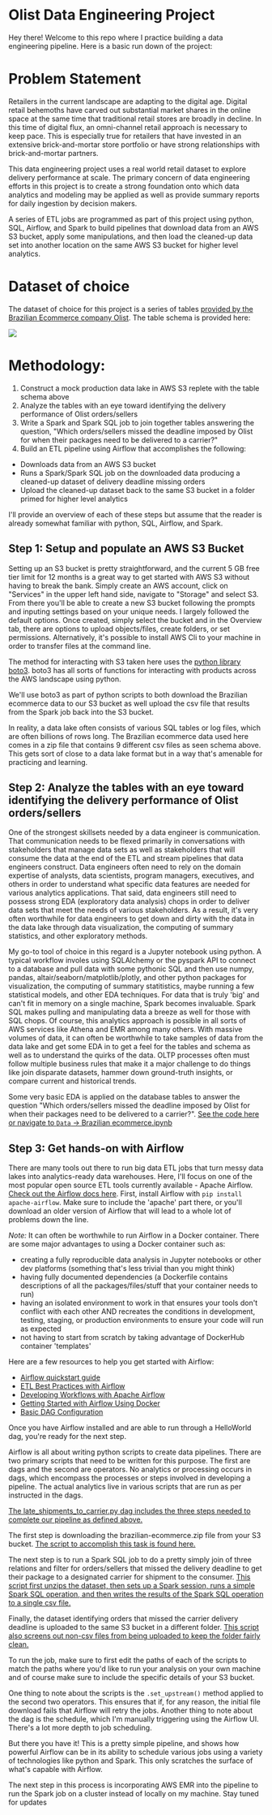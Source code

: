 # Olist Data Engineering Project
Hey there! Welcome to this repo where I practice building a data engineering pipeline. Here is a basic run down of the project:

# Problem Statement
Retailers in the current landscape are adapting to the digital age. Digital retail behemoths have carved out substantial market shares in the online space at the same time that traditional retail stores are broadly in decline. In this time of digital flux, an omni-channel retail approach is necessary to keep pace. This is especially true for retailers that have invested in an extensive brick-and-mortar store portfolio or have strong relationships with brick-and-mortar partners. 

This data engineering project uses a real world retail dataset to explore delivery performance at scale. The primary concern of data engineering efforts in this project is to create a strong foundation onto which data analytics and modeling may be applied as well as provide summary reports for daily ingestion by decision makers. 

A series of ETL jobs are programmed as part of this project using python, SQL, Airflow, and Spark to build pipelines that download data from an AWS S3 bucket, apply some manipulations, and then load the cleaned-up data set into another location on the same AWS S3 bucket for higher level analytics. 

# Dataset of choice
The dataset of choice for this project is a series of tables [provided by the Brazilian Ecommerce company Olist](https://www.kaggle.com/olistbr/brazilian-ecommerce/home#olist_orders_dataset.csvhttps://www.kaggle.com/olistbr/brazilian-ecommerce/home#olist_orders_dataset.csv). The table schema is provided here:

![](https://i.imgur.com/HRhd2Y0.png)

# Methodology:
1. Construct a mock production data lake in AWS S3 replete with the table schema above
2. Analyze the tables with an eye toward identifying the delivery performance of Olist orders/sellers 
3. Write a Spark and Spark SQL job to join together tables answering the question, "Which orders/sellers missed the deadline imposed by Olist for when their packages need to be delivered to a carrier?"
4. Build an ETL pipeline using Airflow that accomplishes the following:
* Downloads data from an AWS S3 bucket
* Runs a Spark/Spark SQL job on the downloaded data producing a cleaned-up dataset of delivery deadline missing orders
* Upload the cleaned-up dataset back to the same S3 bucket in a folder primed for higher level analytics

I'll provide an overview of each of these steps but assume that the reader is already somewhat familiar with python, SQL, Airflow, and Spark. 

## Step 1: Setup and populate an AWS S3 Bucket
Setting up an S3 bucket is pretty straightforward, and the current 5 GB free tier limit for 12 months is a great way to get started with AWS S3 without having to break the bank. Simply create an AWS account, click on "Services" in the upper left hand side, navigate to "Storage" and select S3. From there you'll be able to create a new S3 bucket following the prompts and inputing settings based on your unique needs. I largely followed the default options. Once created, simply select the bucket and in the Overview tab, there are options to upload objects/files, create folders, or set permissions. Alternatively, it's possible to install AWS Cli to your machine in order to transfer files at the command line. 

The method for interacting with S3 taken here uses the [python library boto3](https://boto3.amazonaws.com/v1/documentation/api/latest/index.html). boto3 has all sorts of functions for interacting with products across the AWS landscape using python. 

We'll use boto3 as part of python scripts to both download the Brazilian ecommerce data to our S3 bucket as well upload the csv file that results from the Spark job back into the S3 bucket. 

In reality, a data lake often consists of various SQL tables or log files, which are often billions of rows long. The Brazilian ecommerce data used here comes in a zip file that contains 9 different csv files as seen schema above. This gets sort of close to a data lake format but in a way that's amenable for practicing and learning. 

## Step 2: Analyze the tables with an eye toward identifying the delivery performance of Olist orders/sellers 
One of the strongest skillsets needed by a data engineer is communication. That communication needs to be flexed primarily in conversations with stakeholders that manage data sets as well as stakeholders that will consume the data at the end of the ETL and stream pipelines that data engineers construct. Data engineers often need to rely on the domain expertise of analysts, data scientists, program managers, executives, and others in order to understand what specific data features are needed for various analytics applications. That said, data engineers still need to possess strong EDA (exploratory data analysis) chops in order to deliver data sets that meet the needs of various stakeholders. As a result, it's very often worthwhile for data engineers to get down and dirty with the data in the data lake through data visualization, the computing of summary statistics, and other exploratory methods. 

My go-to tool of choice in this regard is a Jupyter notebook using python. A typical workflow involes using SQLAlchemy or the pyspark API to connect to a database and pull data with some pythonic SQL and then use numpy, pandas, altair/seaborn/matplotlib/plotly, and other python packages for visualization, the computing of summary statitistics, maybe running a few statistical models, and other EDA techniques. For data that is truly 'big' and can't fit in memory on a single machine, Spark becomes invaluable. Spark SQL makes pulling and manipulating data a breeze as well for those with SQL chops. Of course, this analytics approach is possible in all sorts of AWS services like Athena and EMR among many others. With massive volumes of data, it can often be worthwhile to take samples of data from the data lake and get some EDA in to get a feel for the tables and schema as well as to understand the quirks of the data. OLTP processes often must follow multiple business rules that make it a major challenge to do things like join disparate datasets, hammer down ground-truth insights, or compare current and historical trends.  

Some very basic EDA is applied on the database tables to answer the question "Which orders/sellers missed the deadline imposed by Olist for when their packages need to be delivered to a carrier?". [See the code here or navigate to `Data` -> Brazilian ecommerce.ipynb](https://github.com/ahmedriaz12/Olist-Data-Engineering-Project/blob/master/Data/Brazilian%20ecommerce%20EDA%20.ipynb)

## Step 3: Get hands-on with Airflow 
There are many tools out there to run big data ETL jobs that turn messy data lakes into analytics-ready data warehouses. Here, I'll focus on one of the most popular open source ETL tools currently available - Apache Airflow. [Check out the Airflow docs here](https://airflow.apache.org/index.html). First, install Airflow  with `pip install apache-airflow`. Make sure to include the 'apache' part there, or you'll download an older version of Airflow that will lead to a whole lot of problems down the line. 

_Note:_ It can often be worthwhile to run Airflow in a Docker container. There are some major advantages to using a Docker container such as: 
* creating a fully reproducible data analysis in Jupyter notebooks or other dev platforms (something that's less trivial than you might think) 
* having fully documented dependencies (a Dockerfile contains descriptions of all the packages/files/stuff that your container needs to run) 
* having an isolated environment to work in that ensures your tools don't conflict with each other AND recreates the conditions in development, testing, staging, or production environments to ensure your code will run as expected
* not having to start from scratch by taking advantage of DockerHub container 'templates' 

Here are a few resources to help you get started with Airflow:
* [Airflow quickstart guide](http://airflow.apache.org/start.html)
* [ETL Best Practices with Airflow](https://gtoonstra.github.io/etl-with-airflow/index.html)
* [Developing Workflows with Apache Airflow](http://michal.karzynski.pl/blog/2017/03/19/developing-workflows-with-apache-airflow/)
* [Getting Started with Airflow Using Docker](https://towardsdatascience.com/getting-started-with-airflow-using-docker-cd8b44dbff98)
* [Basic DAG Configuration](https://adataguru.net/basic-dag-configuration/)

Once you have Airflow installed and are able to run through a HelloWorld dag, you're ready for the next step. 

Airflow is all about writing python scripts to create data pipelines. There are two primary scripts that need to be written for this purpose. The first are dags and the second are operators. No analytics or processing occurs in dags, which encompass the processes or steps involved in developing a pipeline. The actual analytics live in various scripts that are run as per instructed in the dags. 

[The late_shipments_to_carrier.py dag includes the three steps needed to complete our pipeline as defined above.]( https://github.com/ahmedriaz12/Olist-Data-Engineering-Project/blob/master/airflow/dags/late_shipments_to_carrier_dag.py)

The first step is downloading the brazilian-ecommerce.zip file from your S3 bucket. [The script to accomplish this task is found here.](https://github.com/ahmedriaz12/Olist-Data-Engineering-Project/blob/master/airflow/scripts/s3_download.py)

The next step is to run a Spark SQL job to do a pretty simply join of three relations and filter for orders/sellers that missed the delivery deadline to get their package to a designated carrier for shipment to the consumer. [This script first unzips the dataset, then sets up a Spark session, runs a simple Spark SQL operation, and then writes the results of the Spark SQL operation to a single csv file.](https://github.com/ahmedriaz12/Olist-Data-Engineering-Project/blob/master/airflow/scripts/spark_missed_deadline_job.py)

Finally, the dataset identifying orders that missed the carrier delivery deadline is uploaded to the same S3 bucket in a different folder. [This script also screens out non-csv files from being uploaded to keep the folder fairly clean.](https://github.com/ahmedriaz12/Olist-Data-Engineering-Project/blob/master/airflow/scripts/s3_upload.py)

To run the job, make sure to first edit the paths of each of the scripts to match the paths where you'd like to run your analysis on your own machine and of course make sure to include the specific details of your S3 bucket. 

One thing to note about the scripts is the `.set_upstream()` method applied to the second two operators. This ensures that if, for any reason, the initial file download fails that Airflow will retry the jobs. Another thing to note about the dag is the schedule, which I'm manually triggering using the Airflow UI. There's a lot more depth to job scheduling. 

But there you have it! This is a pretty simple pipeline, and shows how powerful Airflow can be in its ability to schedule various jobs using a variety of technologies like python and Spark. This only scratches the surface of what's capable with Airflow. 

The next step in this process is incorporating AWS EMR into the pipeline to run the Spark job on a cluster instead of locally on my machine. Stay tuned for updates
